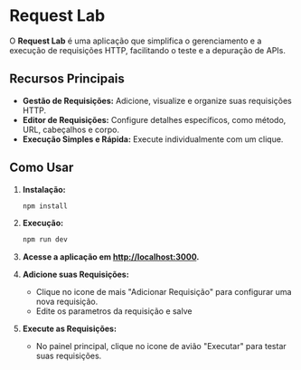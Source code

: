 # Request Lab

O **Request Lab** é uma aplicação que simplifica o gerenciamento e a execução de requisições HTTP, facilitando o teste e a depuração de APIs.

## Recursos Principais

- **Gestão de Requisições:** Adicione, visualize e organize suas requisições HTTP.
- **Editor de Requisições:** Configure detalhes específicos, como método, URL, cabeçalhos e corpo.
- **Execução Simples e Rápida:** Execute individualmente com um clique.

## Como Usar

1. **Instalação:**
   ```sh
   npm install
   ```

2. **Execução:**
    ```sh
    npm run dev
    ```

3. **Acesse a aplicação em [http://localhost:3000](http://localhost:3000).**

4. **Adicione suas Requisições:**
   - Clique no icone de mais "Adicionar Requisição" para configurar uma nova requisição.
   - Edite os parametros da requisição e salve

5. **Execute as Requisições:**
   - No painel principal, clique no icone de avião "Executar" para testar suas requisições.

